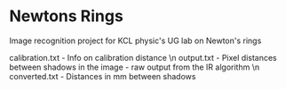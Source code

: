 # Newtons Rings
Image recognition project for KCL physic's UG lab on Newton's rings

calibration.txt - Info on calibration distance \n
output.txt - Pixel distances between shadows in the image - raw output from the IR algorithm \n
converted.txt - Distances in mm between shadows
